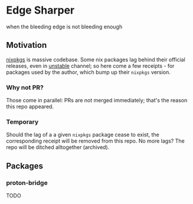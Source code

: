 # Edge Sharper

when the bleeding edge is not bleeding enough

## Motivation

[nixpkgs](https://github.com/NixOS/nixpkgs) is massive codebase. Some nix packages lag behind their official releases, even in [unstable](https://nixos.org/channels/nixpkgs-unstable) channel;
so here come a few receipts - for packages used by the author, which bump up their `nixpkgs` version.

### Why not PR?

Those come in parallel: PRs are not merged immediately; that's the reason this repo appeared.

### Temporary

Should the lag of a a given `nixpkgs` package cease to exist, the corresponding receipt will be removed from this repo. No more lags? The repo will be ditched alltogether (archived).

## Packages

### proton-bridge

TODO
